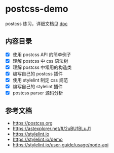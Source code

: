 # postcss-demo

postcss 练习，详细文档见 [doc](./doc.md)

## 内容目录

- [x] 使用 postcss API 的简单例子
- [x] 理解 postcss 中 css 语法树
- [x] 理解 postcss 中常用的构造类
- [x] 编写自己的 postcss 插件
- [x] 使用 stylelint 制定 css 规范
- [x] 编写自己的 stylelint 插件
- [x] postcss parser 源码分析

## 参考文档

- https://postcss.org
- https://astexplorer.net/#/2uBU1BLuJ1
- https://stylelint.io
- https://stylelint.io/demo
- https://stylelint.io/user-guide/usage/node-api